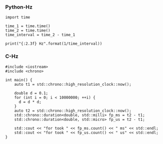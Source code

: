 ### Python-Hz  
```
import time

time_1 = time.time()
time_2 = time.time()
time_interval = time_2 - time_1

print("{:2.3f} Hz".format(1/time_interval))
```

### C-Hz
```
#include <iostream>
#include <chrono>

int main() {
    auto t1 = std::chrono::high_resolution_clock::now();
    
    double d = 0.1;
    for (int i = 0; i < 10000000; ++i) {
      d = d * d;
    }
    auto t2 = std::chrono::high_resolution_clock::now();
    std::chrono::duration<double, std::milli> fp_ms = t2 - t1;
    std::chrono::duration<double, std::micro> fp_us = t2 - t1;
    
    std::cout << "for took " << fp_ms.count() << " ms" << std::endl;
    std::cout << "for took " << fp_us.count() << " us" << std::endl;
}
```

### 
```

```

### 
```

```

### 
```

```

### 
```

```

### 
```

```

### 
```

```

